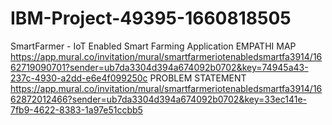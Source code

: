# IBM-Project-49395-1660818505
SmartFarmer - IoT Enabled Smart Farming Application
EMPATHI MAP https://app.mural.co/invitation/mural/smartfarmeriotenabledsmartfa3914/1662719090701?sender=ub7da3304d394a674092b0702&key=74945a43-237c-4930-a2dd-e6e4f099250c
PROBLEM STATEMENT https://app.mural.co/invitation/mural/smartfarmeriotenabledsmartfa3914/1662872012466?sender=ub7da3304d394a674092b0702&key=33ec141e-7fb9-4622-8383-1a97e51ccbb5
